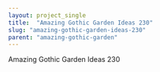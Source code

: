```yaml
---
layout: project_single
title:  "Amazing Gothic Garden Ideas 230"
slug: "amazing-gothic-garden-ideas-230"
parent: "amazing-gothic-garden"
---
```

Amazing Gothic Garden Ideas 230